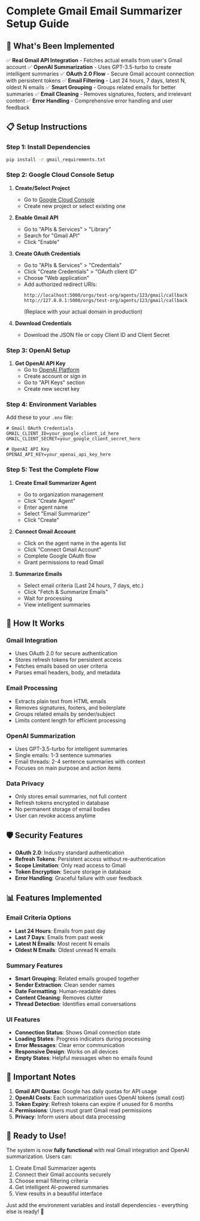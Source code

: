 # Complete Gmail Email Summarizer Setup Guide

## 🚀 What's Been Implemented

✅ **Real Gmail API Integration** - Fetches actual emails from user's Gmail account
✅ **OpenAI Summarization** - Uses GPT-3.5-turbo to create intelligent summaries
✅ **OAuth 2.0 Flow** - Secure Gmail account connection with persistent tokens
✅ **Email Filtering** - Last 24 hours, 7 days, latest N, oldest N emails
✅ **Smart Grouping** - Groups related emails for better summaries
✅ **Email Cleaning** - Removes signatures, footers, and irrelevant content
✅ **Error Handling** - Comprehensive error handling and user feedback

## 📋 Setup Instructions

### Step 1: Install Dependencies
```bash
pip install -r gmail_requirements.txt
```

### Step 2: Google Cloud Console Setup

1. **Create/Select Project**
   - Go to [Google Cloud Console](https://console.cloud.google.com/)
   - Create new project or select existing one

2. **Enable Gmail API**
   - Go to "APIs & Services" > "Library"
   - Search for "Gmail API"
   - Click "Enable"

3. **Create OAuth Credentials**
   - Go to "APIs & Services" > "Credentials"
   - Click "Create Credentials" > "OAuth client ID"
   - Choose "Web application"
   - Add authorized redirect URIs:
     ```
     http://localhost:5000/orgs/test-org/agents/123/gmail/callback
     http://127.0.0.1:5000/orgs/test-org/agents/123/gmail/callback
     ```
     (Replace with your actual domain in production)

4. **Download Credentials**
   - Download the JSON file or copy Client ID and Client Secret

### Step 3: OpenAI Setup

1. **Get OpenAI API Key**
   - Go to [OpenAI Platform](https://platform.openai.com/)
   - Create account or sign in
   - Go to "API Keys" section
   - Create new secret key

### Step 4: Environment Variables

Add these to your `.env` file:

```env
# Gmail OAuth Credentials
GMAIL_CLIENT_ID=your_google_client_id_here
GMAIL_CLIENT_SECRET=your_google_client_secret_here

# OpenAI API Key
OPENAI_API_KEY=your_openai_api_key_here
```

### Step 5: Test the Complete Flow

1. **Create Email Summarizer Agent**
   - Go to organization management
   - Click "Create Agent"
   - Enter agent name
   - Select "Email Summarizer"
   - Click "Create"

2. **Connect Gmail Account**
   - Click on the agent name in the agents list
   - Click "Connect Gmail Account"
   - Complete Google OAuth flow
   - Grant permissions to read Gmail

3. **Summarize Emails**
   - Select email criteria (Last 24 hours, 7 days, etc.)
   - Click "Fetch & Summarize Emails"
   - Wait for processing
   - View intelligent summaries

## 🔧 How It Works

### Gmail Integration
- Uses OAuth 2.0 for secure authentication
- Stores refresh tokens for persistent access
- Fetches emails based on user criteria
- Parses email headers, body, and metadata

### Email Processing
- Extracts plain text from HTML emails
- Removes signatures, footers, and boilerplate
- Groups related emails by sender/subject
- Limits content length for efficient processing

### OpenAI Summarization
- Uses GPT-3.5-turbo for intelligent summaries
- Single emails: 1-3 sentence summaries
- Email threads: 2-4 sentence summaries with context
- Focuses on main purpose and action items

### Data Privacy
- Only stores email summaries, not full content
- Refresh tokens encrypted in database
- No permanent storage of email bodies
- User can revoke access anytime

## 🛡️ Security Features

- **OAuth 2.0**: Industry standard authentication
- **Refresh Tokens**: Persistent access without re-authentication
- **Scope Limitation**: Only read access to Gmail
- **Token Encryption**: Secure storage in database
- **Error Handling**: Graceful failure with user feedback

## 📊 Features Implemented

### Email Criteria Options
- **Last 24 Hours**: Emails from past day
- **Last 7 Days**: Emails from past week  
- **Latest N Emails**: Most recent N emails
- **Oldest N Emails**: Oldest unread N emails

### Summary Features
- **Smart Grouping**: Related emails grouped together
- **Sender Extraction**: Clean sender names
- **Date Formatting**: Human-readable dates
- **Content Cleaning**: Removes clutter
- **Thread Detection**: Identifies email conversations

### UI Features
- **Connection Status**: Shows Gmail connection state
- **Loading States**: Progress indicators during processing
- **Error Messages**: Clear error communication
- **Responsive Design**: Works on all devices
- **Empty States**: Helpful messages when no emails found

## 🚨 Important Notes

1. **Gmail API Quotas**: Google has daily quotas for API usage
2. **OpenAI Costs**: Each summarization uses OpenAI tokens (small cost)
3. **Token Expiry**: Refresh tokens can expire if unused for 6 months
4. **Permissions**: Users must grant Gmail read permissions
5. **Privacy**: Inform users about data processing

## 🎯 Ready to Use!

The system is now **fully functional** with real Gmail integration and OpenAI summarization. Users can:

1. Create Email Summarizer agents
2. Connect their Gmail accounts securely
3. Choose email filtering criteria
4. Get intelligent AI-powered summaries
5. View results in a beautiful interface

Just add the environment variables and install dependencies - everything else is ready! 🎉
